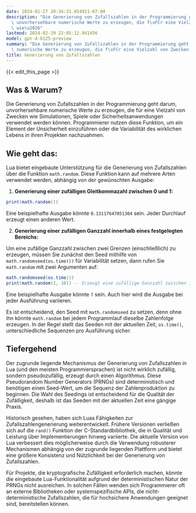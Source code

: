 ```yaml
---
date: 2024-01-27 20:34:21.654921-07:00
description: "Die Generierung von Zufallszahlen in der Programmierung geht darum,\
  \ unvorhersehbare numerische Werte zu erzeugen, die f\xFCr eine Vielzahl von Zwecken\
  \ wie\u2026"
lastmod: 2024-02-19 22:05:12.941456
model: gpt-4-0125-preview
summary: "Die Generierung von Zufallszahlen in der Programmierung geht darum, unvorhersehbare\
  \ numerische Werte zu erzeugen, die f\xFCr eine Vielzahl von Zwecken wie\u2026"
title: Generierung von Zufallszahlen
---
```


{{< edit_this_page >}}

## Was & Warum?

Die Generierung von Zufallszahlen in der Programmierung geht darum, unvorhersehbare numerische Werte zu erzeugen, die für eine Vielzahl von Zwecken wie Simulationen, Spiele oder Sicherheitsanwendungen verwendet werden können. Programmierer nutzen diese Funktion, um ein Element der Unsicherheit einzuführen oder die Variabilität des wirklichen Lebens in ihren Projekten nachzuahmen.

## Wie geht das:

Lua bietet eingebaute Unterstützung für die Generierung von Zufallszahlen über die Funktion `math.random`. Diese Funktion kann auf mehrere Arten verwendet werden, abhängig von der gewünschten Ausgabe:

1. **Generierung einer zufälligen Gleitkommazahl zwischen 0 und 1:**

```Lua
print(math.random())
```

Eine beispielhafte Ausgabe könnte `0.13117647051304` sein. Jeder Durchlauf erzeugt einen anderen Wert.

2. **Generierung einer zufälligen Ganzzahl innerhalb eines festgelegten Bereichs:**

Um eine zufällige Ganzzahl zwischen zwei Grenzen (einschließlich) zu erzeugen, müssen Sie zunächst den Seed mithilfe von `math.randomseed(os.time())` für Variabilität setzen, dann rufen Sie `math.random` mit zwei Argumenten auf:

```Lua
math.randomseed(os.time())
print(math.random(1, 10)) -- Erzeugt eine zufällige Ganzzahl zwischen 1 und 10
```

Eine beispielhafte Ausgabe könnte `7` sein. Auch hier wird die Ausgabe bei jeder Ausführung variieren.

Es ist entscheidend, den Seed mit `math.randomseed` zu setzen, denn ohne ihn könnte `math.random` bei jedem Programmlauf dieselbe Zahlenfolge erzeugen. In der Regel stellt das Seeden mit der aktuellen Zeit, `os.time()`, unterschiedliche Sequenzen pro Ausführung sicher.

## Tiefergehend

Der zugrunde liegende Mechanismus der Generierung von Zufallszahlen in Lua (und den meisten Programmiersprachen) ist nicht wirklich zufällig, sondern pseudozufällig, erzeugt durch einen Algorithmus. Diese Pseudorandom Number Generators (PRNGs) sind deterministisch und benötigen einen Seed-Wert, um die Sequenz der Zahlenproduktion zu beginnen. Die Wahl des Seedings ist entscheidend für die Qualität der Zufälligkeit, deshalb ist das Seeden mit der aktuellen Zeit eine gängige Praxis.

Historisch gesehen, haben sich Luas Fähigkeiten zur Zufallszahlengenerierung weiterentwickelt. Frühere Versionen verließen sich auf die `rand()` Funktion der C-Standardbibliothek, die in Qualität und Leistung über Implementierungen hinweg variierte. Die aktuelle Version von Lua verbessert dies möglicherweise durch die Verwendung robusterer Mechanismen abhängig von der zugrunde liegenden Plattform und bietet eine größere Konsistenz und Nützlichkeit bei der Generierung von Zufallszahlen.

Für Projekte, die kryptografische Zufälligkeit erforderlich machen, könnte die eingebaute Lua-Funktionalität aufgrund der deterministischen Natur der PRNGs nicht ausreichen. In solchen Fällen wenden sich Programmierer oft an externe Bibliotheken oder systemspezifische APIs, die nicht-deterministische Zufallszahlen, die für hochsichere Anwendungen geeignet sind, bereitstellen können.

